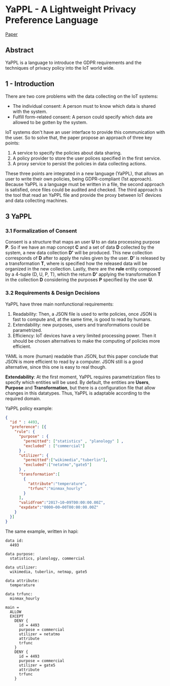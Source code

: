 # YaPPL - A Lightweight Privacy Preference Language
[Paper][1]

## Abstract
YaPPL is a language to introduce the GDPR requirements and the techniques of
privacy policy into the IoT world wide.

## 1 - Introduction
There are two core problems with the data collecting on the IoT systems:
- The individual consent: A person must to know which data is shared with the
  system.
- Fulfill form-related consent: A person could specify which data are allowed
  to be gotten by the system.

IoT systems don't have an user interface to provide this communication with
the user.
So to solve that, the paper propose an approach of three key points:
1. A service to specify the policies about data sharing.
2. A policy provider to store the user polices specified in the first service.
3. A proxy service to persist the policies in data collecting actions.

These three points are integrated in a new language (YaPPL), that allows an
user to write their own policies, being GDPR-compliant (1st approach).
Because YaPPL is a language must be written in a file, the second approach
is satisfied, once files could be audited and checked.
The third approach is the tool that read an YaPPL file and provide the proxy
between IoT devices and data collecting machines.

## 3 YaPPL
### 3.1 Formalization of Consent

Consent is a structure that maps an user **U** to an data processing purpose
**P**.
So if we have an map concept **C** and a set of data **D** collected by the
system, a new data collection **D'** will be produced.
This new collection corresponds of **D** after to apply the rules given by the
user.
**D'** is released by a transformation **T**, where is specified how the released
data will be organized in the new collection.
Lastly, there are the **rule** entity composed by a 4-tuple (D, U, P, T), which
the return **D'** applying the transformation **T** in the collection **D**
considering the purposes **P** specified by the user **U**.

### 3.2 Requirements & Design Decisions
YaPPL have three main nonfunctional requirements:

1. Readability: Then, a JSON file is used to write policies, once JSON is fast
   to compute and, at the same time, is good to read by humans.
2. Extendability: new purposes, users and transformations could be parametrized.
3. Efficiency: IoT devices have a very limited processing power. Then it should
   be chosen alternatives to make the computing of policies more efficient.

YAML is more (human) readable than JSON, but this paper conclude that JSON is
more efficient to read by a computer.
JSON still is a good alternative, since this one is easy to real though.

**Extendability**: At the first moment, YaPPL requires parametrization files to
specify which entities will be used.
By default, the entities are **Users**, **Purpose** and **Transformation**, but
there is a configuration file that allow changes in this datatypes.
Thus, YaPPL is adaptable according to the required domain.


YaPPL policy example:
```json
{
  "id " : 4493,
  "preference": [{
    "rule": {
      "purpose" : {
        "permitted": ["statistics" , "planology" ] ,
        "excluded" : ["commercial"]
      } ,
      "utilizer": {
        "permitted":["wikimedia","tuberlin"],
        "excluded":["netatmo","gate5"]
      } ,
      "transformation":[
        {
          "attribute":"temperature",
          "trfunc":"minmax_hourly"
        }
      ],
      "validfrom":"2017−10−09T00:00:00.00Z",
      "expdate":"0000−00−00T00:00:00.00Z"
    }
  }]
}
```

The same example, written in hapi:
```
data id:
  4493

data purpose:
  statistics, planology, commercial

data utilizer:
  wikimedia, tuberlin, netmap, gate5

data attribute:
  temperature

data trfunc:
  minmax_hourly

main = 
  ALLOW
  EXCEPT
    DENY {
      id = 4493
      purpose = commercial
      utilizer = netatmo
      attribute
      trfunc
    }
    DENY {
      id = 4493
      purpose = commercial
      utilizer = gate5
      attribute
      trfunc
    }
```

[1]: http://www.ise.tu-berlin.de/fileadmin/fg308/publications/2018/Ulbricht_Pallas-2018-YaPPL.pdf